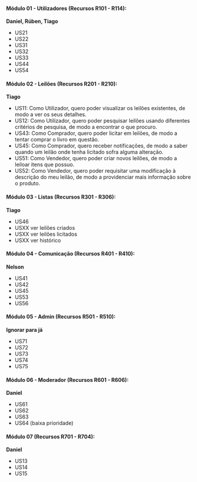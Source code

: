 #### Módulo 01 - Utilizadores (Recursos R101 - R114):

**Daniel, Rúben, Tiago**

- US21
- US22
- US31
- US32
- US33
- US44
- US54

#### Módulo 02 - Leilões (Recursos R201 - R210):

**Tiago**

- US11: Como Utilizador, quero poder visualizar os leilões existentes, de modo a ver os seus detalhes.
- US12:  	Como Utilizador, quero poder pesquisar leilões usando diferentes critérios de pesquisa, de modo a encontrar o que procuro.
- US43: Como Comprador, quero poder licitar em leilões, de modo a tentar comprar o livro em questão.
- US45:  	Como Comprador, quero receber notificações, de modo a saber quando um leilão onde tenha licitado sofra alguma alteração.
- US51: Como Vendedor, quero poder criar novos leilões, de modo a leiloar itens que possuo.
- US52: Como Vendedor, quero poder requisitar uma modificação à descrição do meu leilão, de modo a providenciar mais informação sobre o produto.

#### Módulo 03 - Listas (Recursos R301 - R306):

**Tiago**

- US46
- USXX ver leilões criados
- USXX ver leilões licitados
- USXX ver histórico

#### Módulo 04 - Comunicação (Recursos R401 - R410):

**Nelson**

- US41
- US42
- US45
- US53
- US56

#### Módulo 05 - Admin (Recursos R501 - R510):

**Ignorar para já**

- US71
- US72
- US73
- US74
- US75

#### Módulo 06 - Moderador (Recursos R601 - R606):

**Daniel**

- US61
- US62
- US63
- US64 (baixa prioridade)

#### Módulo 07 (Recursos R701 - R704):

**Daniel**

- US13
- US14
- US15
